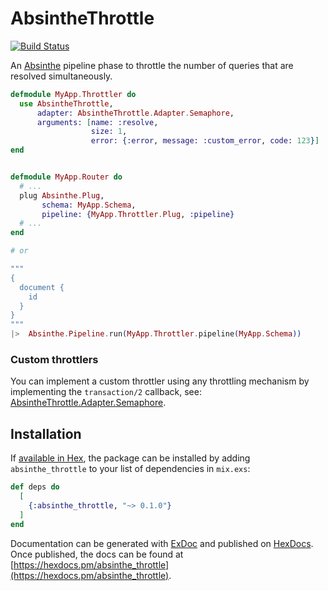 # AbsintheThrottle

[![Build Status](https://travis-ci.org/soundtrackyourbrand/absinthe-throttle.svg?branch=master)](https://travis-ci.org/soundtrackyourbrand/absinthe-throttle)


An [Absinthe](https://github.com/absinthe-graphql/absinthe) pipeline phase to throttle the number of queries that are resolved simultaneously.

```elixir
defmodule MyApp.Throttler do
  use AbsintheThrottle,
      adapter: AbsintheThrottle.Adapter.Semaphore,
      arguments: [name: :resolve,
                  size: 1,
                  error: {:error, message: :custom_error, code: 123}]
end


defmodule MyApp.Router do
  # ...
  plug Absinthe.Plug,
       schema: MyApp.Schema,
       pipeline: {MyApp.Throttler.Plug, :pipeline}
  # ...
end

# or

"""
{
  document {
    id
  }
}
"""
|>  Absinthe.Pipeline.run(MyApp.Throttler.pipeline(MyApp.Schema))

```

### Custom throttlers

You can implement a custom throttler using any throttling mechanism by implementing the `transaction/2` callback, see: [AbsintheThrottle.Adapter.Semaphore](https://github.com/soundtrackyourbrand/absinthe-throttle/blob/master/lib/adapter/semaphore.ex).

## Installation

If [available in Hex](https://hex.pm/docs/publish), the package can be installed
by adding `absinthe_throttle` to your list of dependencies in `mix.exs`:

```elixir
def deps do
  [
    {:absinthe_throttle, "~> 0.1.0"}
  ]
end
```

Documentation can be generated with [ExDoc](https://github.com/elixir-lang/ex_doc)
and published on [HexDocs](https://hexdocs.pm). Once published, the docs can
be found at [https://hexdocs.pm/absinthe_throttle](https://hexdocs.pm/absinthe_throttle).


